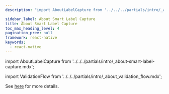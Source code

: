 ```yaml
---
description: "import AboutLabelCapture from '../../../partials/intro/_about-smart-label-capture.mdx';                                                                                                "

sidebar_label: About Smart Label Capture
title: About Smart Label Capture
toc_max_heading_level: 4
pagination_prev: null
framework: react-native
keywords:
  - react-native
---
```


import AboutLabelCapture from '../../../partials/intro/_about-smart-label-capture.mdx';

<AboutLabelCapture/>

import ValidationFlow from '../../../partials/intro/_about_validation_flow.mdx';

<ValidationFlow/>

See [here](./advanced.md#validation-flow) for more details.